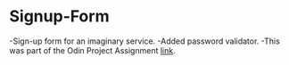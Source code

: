 # Signup-Form

-Sign-up form for an imaginary service.
-Added password validator.
-This was part of the Odin Project Assignment [link](https://www.theodinproject.com/lessons/node-path-intermediate-html-and-css-sign-up-form).